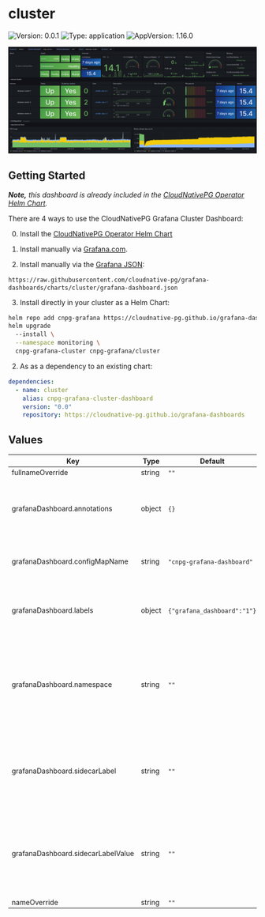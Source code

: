 <!-- THIS FILE IS AUTOMATICALLY GENERATED. Make changes to README.md.gotmpl instead. -->

# cluster

![Version: 0.0.1](https://img.shields.io/badge/Version-0.0.1-informational?style=flat-square) ![Type: application](https://img.shields.io/badge/Type-application-informational?style=flat-square) ![AppVersion: 1.16.0](https://img.shields.io/badge/AppVersion-1.16.0-informational?style=flat-square)

![Grafana CloudNativePG Cluster Overview](images/overview.png)

Getting Started
---------------

_**Note,** this dashboard is already included in the [CloudNativePG Operator Helm Chart][operator]._

There are 4 ways to use the CloudNativePG Grafana Cluster Dashboard:

0. Install the [CloudNativePG Operator Helm Chart][operator]

1. Install manually via [Grafana.com](https://grafana.com/grafana/dashboards/20417-cloudnativepg/).

2. Install manually via the [Grafana JSON](https://github.com/cloudnative-pg/grafana-dashboards/blob/main/charts/cluster/grafana-dashboard.json):

```
https://raw.githubusercontent.com/cloudnative-pg/grafana-dashboards/charts/cluster/grafana-dashboard.json
```

3. Install directly in your cluster as a Helm Chart:

```bash
helm repo add cnpg-grafana https://cloudnative-pg.github.io/grafana-dashboards
helm upgrade
  --install \
  --namespace monitoring \
  cnpg-grafana-cluster cnpg-grafana/cluster
```

2. As as a dependency to an existing chart:

```yaml
dependencies:
  - name: cluster
    alias: cnpg-grafana-cluster-dashboard
    version: "0.0"
    repository: https://cloudnative-pg.github.io/grafana-dashboards
```

## Values

| Key | Type | Default | Description |
|-----|------|---------|-------------|
| fullnameOverride | string | `""` |  |
| grafanaDashboard.annotations | object | `{}` | Annotations that ConfigMaps can have to get configured in Grafana. |
| grafanaDashboard.configMapName | string | `"cnpg-grafana-dashboard"` | The name of the ConfigMap containing the dashboard. |
| grafanaDashboard.labels | object | `{"grafana_dashboard":"1"}` | Labels that ConfigMaps should have to get configured in Grafana. |
| grafanaDashboard.namespace | string | `""` | Allows overriding the namespace where the ConfigMap will be created, defaulting to the same one as the Release. |
| grafanaDashboard.sidecarLabel | string | `""` | Label that ConfigMaps should have to be loaded as dashboards. DEPRECATED: Use labels instead. |
| grafanaDashboard.sidecarLabelValue | string | `""` | Label value that ConfigMaps should have to be loaded as dashboards. DEPRECATED: Use labels instead. |
| nameOverride | string | `""` |  |

[operator]: https://github.com/cloudnative-pg/charts/tree/main/charts/cloudnative-pg
